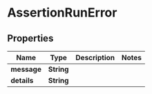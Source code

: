 

# AssertionRunError


## Properties

| Name | Type | Description | Notes |
|------------ | ------------- | ------------- | -------------|
|**message** | **String** |  |  |
|**details** | **String** |  |  |



